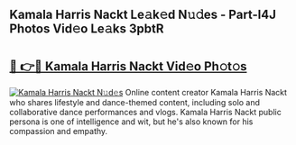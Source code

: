 ## Kamala Harris Nackt Le𝚊k𝚎d N𝚞𝚍es - Part-l4J Photos Vid𝚎o Le𝚊ks 3pbtR

# <h2><a href="http://fbauea.evod.top/?m=Kamala+Harris+Nackt">🔗 👉🔴 Kamala Harris Nackt Vid𝚎o Ph𝚘t𝚘s</a></h2>

[![Kamala Harris Nackt N𝚞d𝚎s](https://i.imgur.com/8V9OHl7.gif)](http://fbauea.evod.top/?m=Kamala+Harris+Nackt)
Online content creator Kamala Harris Nackt who shares lifestyle and dance-themed content, including solo and collaborative dance performances and vlogs. Kamala Harris Nackt public persona is one of intelligence and wit, but he's also known for his compassion and empathy. 
